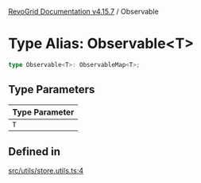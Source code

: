 [RevoGrid Documentation v4.15.7](README.md) / Observable

# Type Alias: Observable\<T\>

```ts
type Observable<T>: ObservableMap<T>;
```

## Type Parameters

| Type Parameter |
| ------ |
| `T` |

## Defined in

[src/utils/store.utils.ts:4](https://github.com/revolist/revogrid/blob/4b66617ba213e84ecc08d523780ce49415de163a/src/utils/store.utils.ts#L4)

